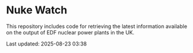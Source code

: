 # Nuke Watch

This repository includes code for retrieving the latest information available on the output of EDF nuclear power plants in the UK.

Last updated: 2025-08-23 03:38